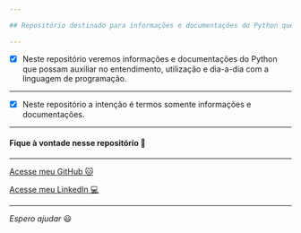 ```yaml
---

## Repositório destinado para informações e documentações do Python que possam auxiliar no entendimento, utilização e dia-a-dia com a linguagem de programação.

---
```


- [x] Neste repositório veremos informações e documentações do Python que possam auxiliar no entendimento, utilização e dia-a-dia com a linguagem de programação.

---

- [x] Neste repositório a intenção é termos somente informações e documentações.

---

#### Fique à vontade nesse repositório :vulcan_salute:

---

[Acesse meu GitHub :cat:](https://github.com/Phelipe-Sempreboni)

[Acesse meu LinkedIn :computer:](https://www.linkedin.com/in/luiz-phelipe-utiama-sempreboni-319902169/)

---

_Espero ajudar_ :smiley:
